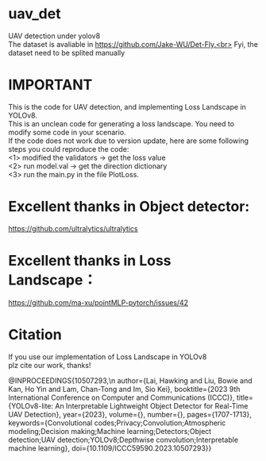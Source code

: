 # uav_det
UAV detection under yolov8<br>
The dataset is avaliable in https://github.com/Jake-WU/Det-Fly.<br>
Fyi, the dataset need to be splited manually<br>
# IMPORTANT
This is the code for UAV detection, and implementing Loss Landscape in YOLOv8.<br>
This is an unclean code for generating a loss landscape. You need to modify some code in your scenario.<br>
If the code does not work due to version update, here are some following steps you could reproduce the code:<br>
<1> modified the validators -> get the loss value<br>
<2> run model.val -> get the direction dictionary<br>
<3> run the main.py in the file PlotLoss.<br>

# Excellent thanks in Object detector:
https://github.com/ultralytics/ultralytics

# Excellent thanks in Loss Landscape：
https://github.com/ma-xu/pointMLP-pytorch/issues/42

# Citation
If you use our implementation of Loss Landscape in YOLOv8<br>
plz cite our work, thanks!<br>

@INPROCEEDINGS{10507293,\n
  author={Lai, Hawking and Liu, Bowie and Kan, Ho Yin and Lam, Chan-Tong and Im, Sio Kei},
  booktitle={2023 9th International Conference on Computer and Communications (ICCC)}, 
  title={YOLOv8-lite: An Interpretable Lightweight Object Detector for Real-Time UAV Detection}, 
  year={2023},
  volume={},
  number={},
  pages={1707-1713},
  keywords={Convolutional codes;Privacy;Convolution;Atmospheric modeling;Decision making;Machine learning;Detectors;Object detection;UAV detection;YOLOv8;Depthwise convolution;Interpretable machine learning},
  doi={10.1109/ICCC59590.2023.10507293}}
